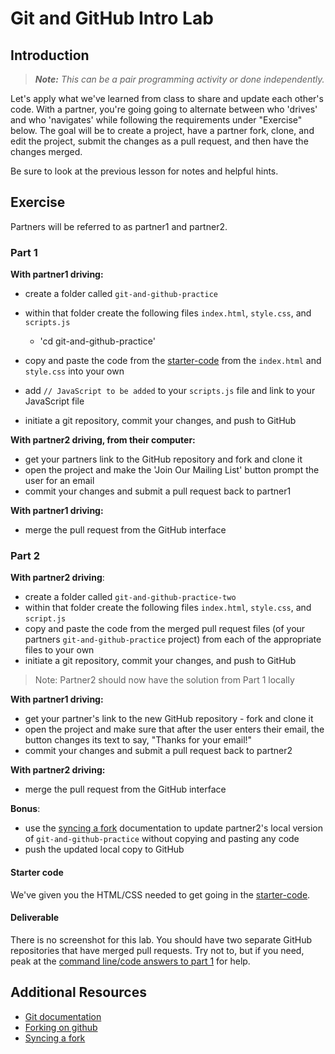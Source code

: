 # Git and GitHub Intro Lab

## Introduction

> ***Note:*** _This can be a pair programming activity or done independently._

Let's apply what we've learned from class to share and update each other's code.  With a partner, you're going going to alternate between who 'drives' and who 'navigates' while following the requirements under "Exercise" below. The goal will be to create a project, have a partner fork, clone, and edit the project, submit the changes as a pull request, and then have the changes merged.  

Be sure to look at the previous lesson for notes and helpful hints.

## Exercise

Partners will be referred to as partner1 and partner2.

### Part 1

**With partner1 driving:**

- create a folder called `git-and-github-practice`

- within that folder create the following files `index.html`, `style.css`, and `scripts.js`
  - 'cd git-and-github-practice'
- copy and paste the code from the [starter-code](starter-code) from the `index.html` and `style.css` into your own
- add `// JavaScript to be added` to your `scripts.js` file and link to your JavaScript file
- initiate a git repository, commit your changes, and push to GitHub


**With partner2 driving, from their computer:**

- get your partners link to the GitHub repository and fork and clone it
- open the project and make the 'Join Our Mailing List' button prompt the user for an email
- commit your changes and submit a pull request back to partner1


**With partner1 driving:**

- merge the pull request from the GitHub interface



### Part 2

**With partner2 driving**:


- create a folder called `git-and-github-practice-two`
-  within that folder create the following files `index.html`, `style.css`, and `script.js`
-  copy and paste the code from the merged pull request files (of your partners `git-and-github-practice` project) from each of the appropriate files to your own
- initiate a git repository, commit your changes, and push to GitHub
> Note: Partner2 should now have the solution from Part 1 locally

**With partner1 driving:**

- get your partner's link to the new GitHub repository - fork and clone it
- open the project and make sure that after the user enters their email, the button changes its text to say, "Thanks for your email!"
- commit your changes and submit a pull request back to partner2


**With partner2 driving:**

- merge the pull request from the GitHub interface

**Bonus**:

- use the [syncing a fork](https://help.github.com/articles/syncing-a-fork/) documentation to update partner2's local version of `git-and-github-practice` without copying and pasting any code
- push the updated local copy to GitHub


#### Starter code

We've given you the HTML/CSS needed to get going in the [starter-code](starter-code).

#### Deliverable

There is no screenshot for this lab.  You should have two separate GitHub repositories that have merged pull requests.  Try not to, but if you need, peak at the [command line/code answers to part 1](solution-code/command-line-answers.md) for help.

## Additional Resources

- [Git documentation](https://git-scm.com/documentation)
- [Forking on github](https://help.github.com/articles/fork-a-repo/)
- [Syncing a fork](https://help.github.com/articles/syncing-a-fork/)
